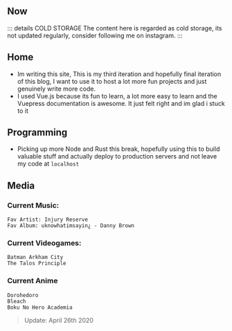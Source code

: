 ## Now
::: details COLD STORAGE
The content here is regarded as cold storage, its not updated regularly, consider following me on instagram.
:::
## Home
- Im writing this site, This is my third iteration and hopefully final iteration of this blog, I want to use it to host a lot more fun projects and just genuinely write more code.
- I used Vue.js because its fun to learn, a lot more easy to learn and the Vuepress documentation is awesome. It just felt right and im glad i stuck to it

## Programming
- Picking up more Node and Rust this break, hopefully using this to build valuable stuff and actually deploy to production servers and not leave my code at `localhost`


## Media

### Current Music:     
    Fav Artist: Injury Reserve
    Fav Album: uknowhatimsayin¿ - Danny Brown

### Current Videogames:
    Batman Arkham City
    The Talos Principle


### Current Anime
    Dorohedoro
    Bleach
    Boku No Hero Academia
    

> Update: April 26th 2020
